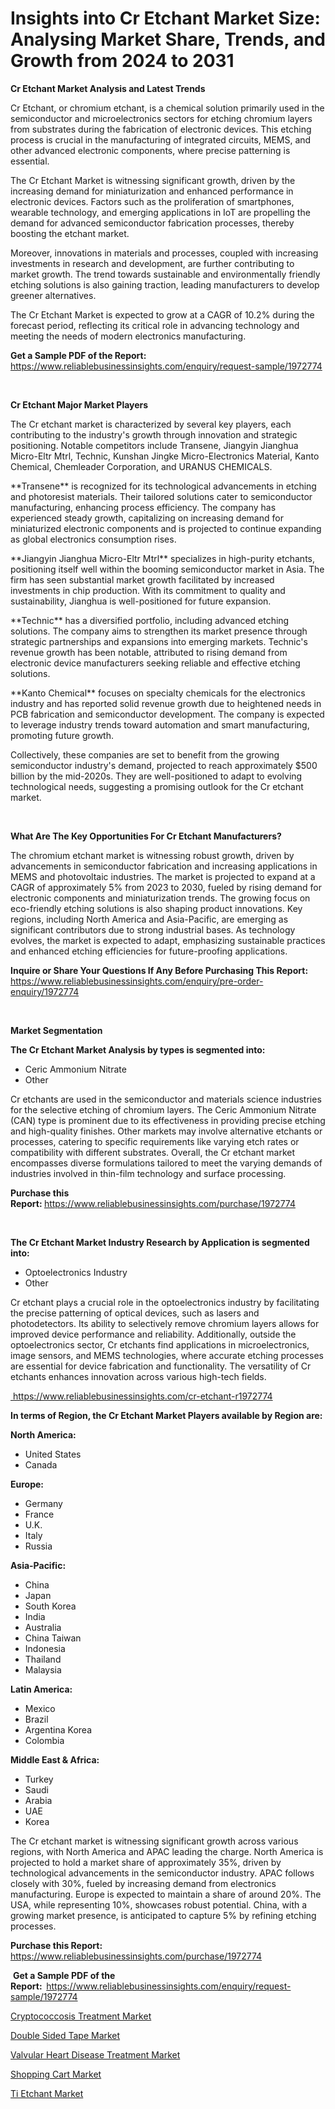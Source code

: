 <p><h1>Insights into Cr Etchant Market Size: Analysing Market Share, Trends, and Growth from 2024 to 2031</h1></p><p><strong>Cr Etchant Market Analysis and Latest Trends</strong></p>
<p><p>Cr Etchant, or chromium etchant, is a chemical solution primarily used in the semiconductor and microelectronics sectors for etching chromium layers from substrates during the fabrication of electronic devices. This etching process is crucial in the manufacturing of integrated circuits, MEMS, and other advanced electronic components, where precise patterning is essential.</p><p>The Cr Etchant Market is witnessing significant growth, driven by the increasing demand for miniaturization and enhanced performance in electronic devices. Factors such as the proliferation of smartphones, wearable technology, and emerging applications in IoT are propelling the demand for advanced semiconductor fabrication processes, thereby boosting the etchant market.</p><p>Moreover, innovations in materials and processes, coupled with increasing investments in research and development, are further contributing to market growth. The trend towards sustainable and environmentally friendly etching solutions is also gaining traction, leading manufacturers to develop greener alternatives. </p><p>The Cr Etchant Market is expected to grow at a CAGR of 10.2% during the forecast period, reflecting its critical role in advancing technology and meeting the needs of modern electronics manufacturing.</p></p>
<p><strong>Get a Sample PDF of the Report:&nbsp;</strong> <a href="https://www.reliablebusinessinsights.com/enquiry/request-sample/1972774?utm_campaign=96&utm_medium=2&utm_source=Github&utm_content=ia&utm_term=14112024&utm_id=cr-etchant">https://www.reliablebusinessinsights.com/enquiry/request-sample/1972774</a></p>
<p>&nbsp;</p>
<p><strong>Cr Etchant Major Market Players</strong></p>
<p><p>The Cr etchant market is characterized by several key players, each contributing to the industry's growth through innovation and strategic positioning. Notable competitors include Transene, Jiangyin Jianghua Micro-Eltr Mtrl, Technic, Kunshan Jingke Micro-Electronics Material, Kanto Chemical, Chemleader Corporation, and URANUS CHEMICALS.</p><p>**Transene** is recognized for its technological advancements in etching and photoresist materials. Their tailored solutions cater to semiconductor manufacturing, enhancing process efficiency. The company has experienced steady growth, capitalizing on increasing demand for miniaturized electronic components and is projected to continue expanding as global electronics consumption rises.</p><p>**Jiangyin Jianghua Micro-Eltr Mtrl** specializes in high-purity etchants, positioning itself well within the booming semiconductor market in Asia. The firm has seen substantial market growth facilitated by increased investments in chip production. With its commitment to quality and sustainability, Jianghua is well-positioned for future expansion.</p><p>**Technic** has a diversified portfolio, including advanced etching solutions. The company aims to strengthen its market presence through strategic partnerships and expansions into emerging markets. Technic's revenue growth has been notable, attributed to rising demand from electronic device manufacturers seeking reliable and effective etching solutions.</p><p>**Kanto Chemical** focuses on specialty chemicals for the electronics industry and has reported solid revenue growth due to heightened needs in PCB fabrication and semiconductor development. The company is expected to leverage industry trends toward automation and smart manufacturing, promoting future growth.</p><p>Collectively, these companies are set to benefit from the growing semiconductor industry's demand, projected to reach approximately $500 billion by the mid-2020s. They are well-positioned to adapt to evolving technological needs, suggesting a promising outlook for the Cr etchant market.</p></p>
<p>&nbsp;</p>
<p><strong>What Are The Key Opportunities For Cr Etchant Manufacturers?</strong></p>
<p><p>The chromium etchant market is witnessing robust growth, driven by advancements in semiconductor fabrication and increasing applications in MEMS and photovoltaic industries. The market is projected to expand at a CAGR of approximately 5% from 2023 to 2030, fueled by rising demand for electronic components and miniaturization trends. The growing focus on eco-friendly etching solutions is also shaping product innovations. Key regions, including North America and Asia-Pacific, are emerging as significant contributors due to strong industrial bases. As technology evolves, the market is expected to adapt, emphasizing sustainable practices and enhanced etching efficiencies for future-proofing applications.</p></p>
<p><strong>Inquire or Share Your Questions If Any Before Purchasing This Report:</strong> <a href="https://www.reliablebusinessinsights.com/enquiry/pre-order-enquiry/1972774?utm_campaign=96&utm_medium=2&utm_source=Github&utm_content=ia&utm_term=14112024&utm_id=cr-etchant">https://www.reliablebusinessinsights.com/enquiry/pre-order-enquiry/1972774</a></p>
<p>&nbsp;</p>
<p><strong>Market Segmentation</strong></p>
<p><strong>The Cr Etchant Market Analysis by types is segmented into:</strong></p>
<p><ul><li>Ceric Ammonium Nitrate</li><li>Other</li></ul></p>
<p><p>Cr etchants are used in the semiconductor and materials science industries for the selective etching of chromium layers. The Ceric Ammonium Nitrate (CAN) type is prominent due to its effectiveness in providing precise etching and high-quality finishes. Other markets may involve alternative etchants or processes, catering to specific requirements like varying etch rates or compatibility with different substrates. Overall, the Cr etchant market encompasses diverse formulations tailored to meet the varying demands of industries involved in thin-film technology and surface processing.</p></p>
<p><strong>Purchase this Report:&nbsp;</strong><a href="https://www.reliablebusinessinsights.com/purchase/1972774?utm_campaign=96&utm_medium=2&utm_source=Github&utm_content=ia&utm_term=14112024&utm_id=cr-etchant">https://www.reliablebusinessinsights.com/purchase/1972774</a></p>
<p>&nbsp;</p>
<p><strong>The Cr Etchant Market Industry Research by Application is segmented into:</strong></p>
<p><ul><li>Optoelectronics Industry</li><li>Other</li></ul></p>
<p><p>Cr etchant plays a crucial role in the optoelectronics industry by facilitating the precise patterning of optical devices, such as lasers and photodetectors. Its ability to selectively remove chromium layers allows for improved device performance and reliability. Additionally, outside the optoelectronics sector, Cr etchants find applications in microelectronics, image sensors, and MEMS technologies, where accurate etching processes are essential for device fabrication and functionality. The versatility of Cr etchants enhances innovation across various high-tech fields.</p></p>
<p><a href="https://www.reliablebusinessinsights.com/cr-etchant-r1972774?utm_campaign=96&utm_medium=2&utm_source=Github&utm_content=ia&utm_term=14112024&utm_id=cr-etchant">&nbsp;https://www.reliablebusinessinsights.com/cr-etchant-r1972774</a></p>
<p><strong>In terms of Region, the Cr Etchant Market Players available by Region are:</strong></p>
<p>
    <p> <strong> North America: </strong>
        <ul>
            <li>United States</li>
            <li>Canada</li>
        </ul>
        </p> 
    <p> <strong> Europe: </strong>
        <ul>
            <li>Germany</li>
            <li>France</li>
            <li>U.K.</li>
            <li>Italy</li>
            <li>Russia</li>
        </ul>
        </p> 
    <p> <strong> Asia-Pacific: </strong>
        <ul>
            <li>China</li>
            <li>Japan</li>
            <li>South Korea</li>
            <li>India</li>
            <li>Australia</li>
            <li>China Taiwan</li>
            <li>Indonesia</li>
            <li>Thailand</li>
            <li>Malaysia</li>
        </ul>
        </p> 
    <p> <strong> Latin America: </strong>
        <ul>
            <li>Mexico</li>
            <li>Brazil</li>
            <li>Argentina Korea</li>
            <li>Colombia</li>
        </ul>
        </p> 
    <p> <strong> Middle East & Africa: </strong>
        <ul>
            <li>Turkey</li>
            <li>Saudi</li>
            <li>Arabia</li>
            <li>UAE</li>
            <li>Korea</li>
        </ul>
    </p>
    </p>
<p><p>The Cr etchant market is witnessing significant growth across various regions, with North America and APAC leading the charge. North America is projected to hold a market share of approximately 35%, driven by technological advancements in the semiconductor industry. APAC follows closely with 30%, fueled by increasing demand from electronics manufacturing. Europe is expected to maintain a share of around 20%. The USA, while representing 10%, showcases robust potential. China, with a growing market presence, is anticipated to capture 5% by refining etching processes.</p></p>
<p><strong>Purchase this Report: </strong><a href="https://www.reliablebusinessinsights.com/purchase/1972774?utm_campaign=96&utm_medium=2&utm_source=Github&utm_content=ia&utm_term=14112024&utm_id=cr-etchant">https://www.reliablebusinessinsights.com/purchase/1972774</a></p>
<p>&nbsp;<strong>Get a Sample PDF of the Report:&nbsp;&nbsp;</strong><a href="https://www.reliablebusinessinsights.com/enquiry/request-sample/1972774?utm_campaign=96&utm_medium=2&utm_source=Github&utm_content=ia&utm_term=14112024&utm_id=cr-etchant">https://www.reliablebusinessinsights.com/enquiry/request-sample/1972774</a></p>
<p><strong></strong></p>
<p><p><a href="https://issuu.com/reportprime-2/docs/cryptococcosis-treatment-market-siz_5f6378c7346aee?utm_campaign=96&utm_medium=2&utm_source=Github&utm_content=ia&utm_term=14112024&utm_id=cr-etchant">Cryptococcosis Treatment Market</a></p><p><a href="https://www.linkedin.com/pulse/double-sided-tape-market-evolution-key-trends-regional-xfquc?utm_campaign=96&utm_medium=2&utm_source=Github&utm_content=ia&utm_term=14112024&utm_id=cr-etchant">Double Sided Tape Market</a></p><p><a href="https://issuu.com/reportprime-2/docs/valvular-heart-disease-treatment-ma_2f4edce8215bcf?utm_campaign=96&utm_medium=2&utm_source=Github&utm_content=ia&utm_term=14112024&utm_id=cr-etchant">Valvular Heart Disease Treatment Market</a></p><p><a href="https://www.linkedin.com/pulse/global-shopping-cart-market-forecast-2024-2031-trends-j3dbc?utm_campaign=96&utm_medium=2&utm_source=Github&utm_content=ia&utm_term=14112024&utm_id=cr-etchant">Shopping Cart Market</a></p><p><a href="https://github.com/DianaWilson796/Market-Research-Report-List-1/blob/main/ti-etchant-market.md?utm_campaign=96&utm_medium=2&utm_source=Github&utm_content=ia&utm_term=14112024&utm_id=cr-etchant">Ti Etchant Market</a></p></p>